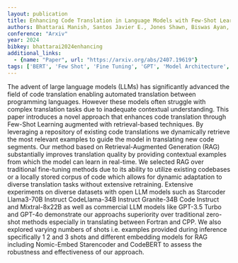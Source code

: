 ```yaml
---
layout: publication
title: Enhancing Code Translation in Language Models with Few-Shot Learning via Retrieval-Augmented Generation
authors: Bhattarai Manish, Santos Javier E., Jones Shawn, Biswas Ayan, Alexandrov Boian, O'malley Daniel
conference: "Arxiv"
year: 2024
bibkey: bhattarai2024enhancing
additional_links:
  - {name: "Paper", url: "https://arxiv.org/abs/2407.19619"}
tags: ['BERT', 'Few Shot', 'Fine Tuning', 'GPT', 'Model Architecture', 'Pretraining Methods', 'RAG', 'Security', 'Training Techniques']
---
```

The advent of large language models (LLMs) has significantly advanced the field of code translation enabling automated translation between programming languages. However these models often struggle with complex translation tasks due to inadequate contextual understanding. This paper introduces a novel approach that enhances code translation through Few-Shot Learning augmented with retrieval-based techniques. By leveraging a repository of existing code translations we dynamically retrieve the most relevant examples to guide the model in translating new code segments. Our method based on Retrieval-Augmented Generation (RAG) substantially improves translation quality by providing contextual examples from which the model can learn in real-time. We selected RAG over traditional fine-tuning methods due to its ability to utilize existing codebases or a locally stored corpus of code which allows for dynamic adaptation to diverse translation tasks without extensive retraining. Extensive experiments on diverse datasets with open LLM models such as Starcoder Llama3-70B Instruct CodeLlama-34B Instruct Granite-34B Code Instruct and Mixtral-8x22B as well as commercial LLM models like GPT-3.5 Turbo and GPT-4o demonstrate our approachs superiority over traditional zero-shot methods especially in translating between Fortran and CPP. We also explored varying numbers of shots i.e. examples provided during inference specifically 1 2 and 3 shots and different embedding models for RAG including Nomic-Embed Starencoder and CodeBERT to assess the robustness and effectiveness of our approach.
